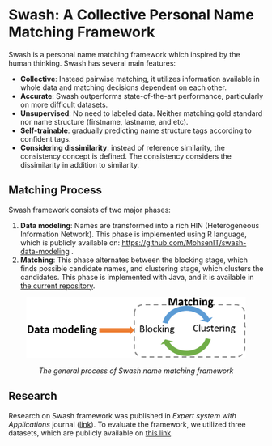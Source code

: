 # Swash: A Collective Personal Name Matching Framework

Swash is a personal name matching framework which inspired by the human thinking. Swash has several main features:
* **Collective**: Instead pairwise matching, it utilizes information available in whole data and matching decisions dependent on each other. 
* **Accurate**: Swash outperforms state-of-the-art performance, particularly on more difficult datasets. 
* **Unsupervised**: No need to labeled data. Neither matching gold standard nor name structure (firstname, lastname, and etc).
* **Self-trainable**: gradually predicting name structure tags according to confident tags.
* **Considering dissimilarity**: instead of reference similarity, the consistency concept is defined. The consistency considers the dissimilarity in addition to similarity.

## Matching Process
Swash framework consists of two major phases: 
1. **Data modeling**: Names are transformed into a rich HIN (Heterogeneous Information Network). This phase is implemented using R language, which is publicly available on: https://github.com/MohsenIT/swash-data-modeling .
2. **Matching**: This phase alternates between the blocking stage, which finds possible candidate names, and clustering stage, which clusters the candidates. This phase is implemented with Java, and it is available in [the current repository](https://github.com/MohsenIT/swash-matching).

<p align="center">
  <img src="matching/src/main/resources/swash_phases.PNG" height="120">
</p>
<p align="center">
  <em>The general process of Swash name matching framework</em>
</p>

## Research

Research on Swash framework was published in _Expert system with Applications_ journal ([link](https://www.sciencedirect.com/science/article/pii/S0957417419308322)). To evaluate the framework, we utilized three datasets, which are publicly available on [this link](https://github.com/MohsenIT/swash-data-modeling/new/master/data).




